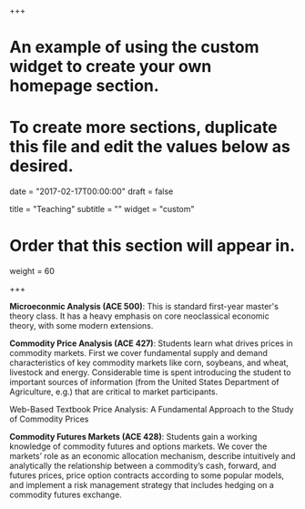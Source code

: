 +++
# An example of using the custom widget to create your own homepage section.
# To create more sections, duplicate this file and edit the values below as desired.

date = "2017-02-17T00:00:00"
draft = false

title = "Teaching"
subtitle = ""
widget = "custom"

# Order that this section will appear in.
weight = 60

+++

**Microeconmic Analysis (ACE 500)**: This is standard first-year master's theory class. It has a heavy emphasis on core neoclassical economic theory, with some modern extensions.

**Commodity Price Analysis (ACE 427)**: Students learn what drives prices in commodity markets. First we cover fundamental supply and demand characteristics of key commodity markets like corn, soybeans, and wheat, livestock and energy. Considerable time is spent introducing the student to important sources of information (from the United States Department of Agriculture, e.g.) that are critical to market participants.

Web-Based Textbook
Price Analysis: A Fundamental Approach to the Study of Commodity Prices

**Commodity Futures Markets (ACE 428)**: Students gain a working knowledge of commodity futures and options markets. We cover the markets’ role as an economic allocation mechanism, describe intuitively and analytically the relationship between a commodity’s cash, forward, and futures prices, price option contracts according to some popular models, and implement a risk management strategy that includes hedging on a commodity futures exchange.
